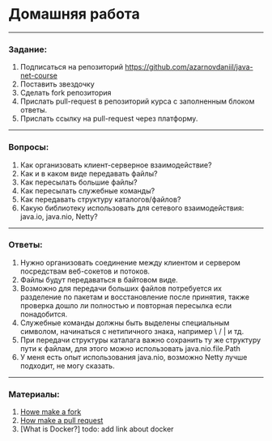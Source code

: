 
# Домашняя работа

---

### Задание:

1. Подписаться на репозиторий https://github.com/azarnovdaniil/java-net-course
2. Поставить звездочку 
3. Сделать fork репозитория
4. Прислать pull-request в репозиторий курса с заполненным блоком ответы.
5. Прислать ссылку на pull-request через платформу.

---

### Вопросы:

1. Как организовать клиент-серверное взаимодействие?
2. Как и в каком виде передавать файлы?
3. Как пересылать большие файлы?
4. Как пересылать служебные команды?
5. Как передавать структуру каталогов/файлов?
6. Какую библиотеку использовать для сетевого взаимодействия: java.io, java.nio, Netty?

---

### Ответы:

1. Нужно организовать соединение между клиентом и сервером посредствам веб-сокетов и потоков.
2. Файлы будут передаваться в байтовом виде.
3. Возможно для передачи больших файлов потребуется их разделение по пакетам и восстановление после принятия, 
   также проверка дошло ли полностью и повторная пересылка если понадобится.
4. Служебные команды должны быть выделены специальным символом, начинаться с нетипичного знака, например \ / | и тд.
5. При передачи структуры каталага важно сохранить ту же структуру пути к файлам, 
   для этого можно использовать java.nio.file.Path
6. У меня есть опыт использования java.nio, возможно Netty лучше подходит, не могу сказать.

---

### Материалы:

1. [Howe make a fork](https://docs.github.com/en/github/getting-started-with-github/fork-a-repo)
2. [How make a pull request](https://docs.github.com/en/github/collaborating-with-issues-and-pull-requests/creating-a-pull-request)
3. [What is Docker?] todo: add link about docker
